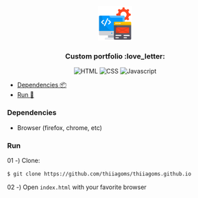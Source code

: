 <div align="center">
    <a href="https://github.com/thiiagoms/thiiagoms.github.io">
        <img src="assets/img/portfolio.png" alt="Logo" width="80" height="80">
    </a>
    <h3 align="center">Custom portfolio :love_letter: </h3>
    <p float="left">
        <img
            src="https://img.shields.io/badge/HTML5-E34F26?style=for-the-badge&logo=html5&logoColor=white"
            alt="HTML"
        >
           <img
            src="https://img.shields.io/badge/CSS3-1572B6?style=for-the-badge&logo=css3&logoColor=white"
            alt="CSS"
        >
           <img
            src="https://img.shields.io/badge/JavaScript-F7DF1E?style=for-the-badge&logo=javascript&logoColor=black"
            alt="Javascript"
        >
    </p>
</div>

- [Dependencies :package:](#dependecies)
- [Run :runner:](#run)

### Dependencies

- Browser (firefox, chrome, etc)

### Run

01 -) Clone: 
```bash
$ git clone https://github.com/thiiagoms/thiiagoms.github.io
```

02 -) Open `index.html` with your favorite browser
